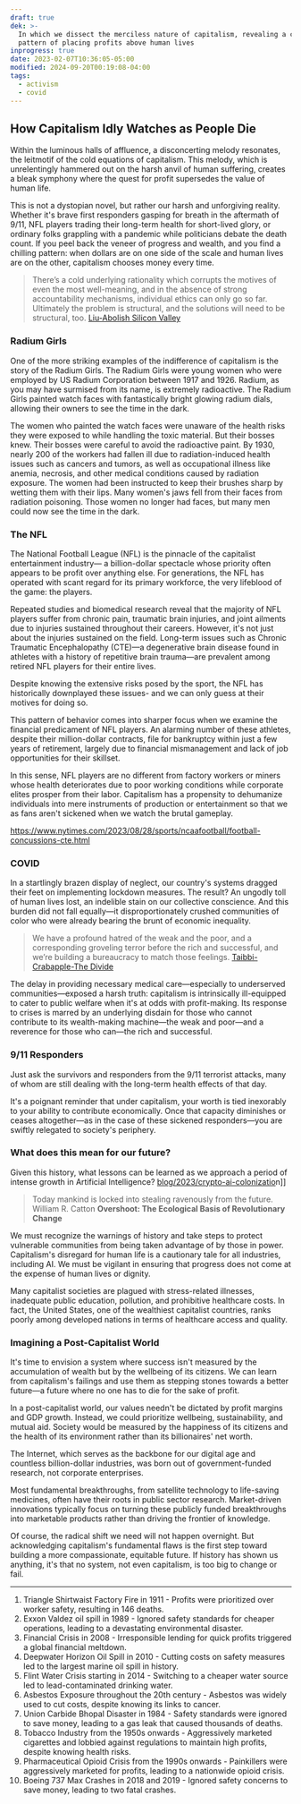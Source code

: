```yaml
---
draft: true
dek: >-
  In which we dissect the merciless nature of capitalism, revealing a callous
  pattern of placing profits above human lives
inprogress: true
date: 2023-02-07T10:36:05-05:00
modified: 2024-09-20T00:19:08-04:00
tags:
  - activism
  - covid
---
```


## How Capitalism Idly Watches as People Die

Within the luminous halls of affluence, a disconcerting melody resonates, the leitmotif of the cold equations of capitalism. This melody, which is unrelentingly hammered out on the harsh anvil of human suffering, creates a bleak symphony where the quest for profit supersedes the value of human life.

This is not a dystopian novel, but rather our harsh and unforgiving reality. Whether it's brave first responders gasping for breath in the aftermath of 9/11, NFL players trading their long-term health for short-lived glory, or ordinary folks grappling with a pandemic while politicians debate the death count. If you peel back the veneer of progress and wealth, and you find a chilling pattern: when dollars are on one side of the scale and human lives are on the other, capitalism chooses money every time.

>There’s a cold underlying rationality which corrupts the motives of even the most well-meaning, and in the absence of strong accountability mechanisms, individual ethics can only go so far. Ultimately the problem is structural, and the solutions will need to be structural, too.
>[Liu-Abolish Silicon Valley](Liu-Abolish%20Silicon%20Valley.md)

### Radium Girls

One of the more striking examples of the indifference of capitalism is the story of the Radium Girls. The Radium Girls were young women who were employed by US Radium Corporation between 1917 and 1926. Radium, as you may have surmised from its name, is extremely radioactive. The Radium Girls painted watch faces with fantastically bright glowing radium dials, allowing their owners to see the time in the dark.

The women who painted the watch faces were unaware of the health risks they were exposed to while handling the toxic material. But their bosses knew. Their bosses were careful to avoid the radioactive paint. By 1930, nearly 200 of the workers had fallen ill due to radiation-induced health issues such as cancers and tumors, as well as occupational illness like anemia, necrosis, and other medical conditions caused by radiation exposure. The women had been instructed to keep their brushes sharp by wetting them with their lips. Many women's jaws fell from their faces from radiation poisoning. Those women no longer had faces, but many men could now see the time in the dark.

### The NFL

The National Football League (NFL) is the pinnacle of the capitalist entertainment industry— a billion-dollar spectacle whose priority often appears to be profit over anything else. For generations, the NFL has operated with scant regard for its primary workforce, the very lifeblood of the game: the players.

Repeated studies and biomedical research reveal that the majority of NFL players suffer from chronic pain, traumatic brain injuries, and joint ailments due to injuries sustained throughout their careers. However, it's not just about the injuries sustained on the field. Long-term issues such as Chronic Traumatic Encephalopathy (CTE)—a degenerative brain disease found in athletes with a history of repetitive brain trauma—are prevalent among retired NFL players for their entire lives.

Despite knowing the extensive risks posed by the sport, the NFL has historically downplayed these issues- and we can only guess at their motives for doing so.

This pattern of behavior comes into sharper focus when we examine the financial predicament of NFL players. An alarming number of these athletes, despite their million-dollar contracts, file for bankruptcy within just a few years of retirement, largely due to financial mismanagement and lack of job opportunities for their skillset.

In this sense, NFL players are no different from factory workers or miners whose health deteriorates due to poor working conditions while corporate elites prosper from their labor. Capitalism has a propensity to dehumanize individuals into mere instruments of production or entertainment so that we as fans aren't sickened when we watch the brutal gameplay.

<https://www.nytimes.com/2023/08/28/sports/ncaafootball/football-concussions-cte.html>

### COVID

In a startlingly brazen display of neglect, our country's systems dragged their feet on implementing lockdown measures. The result? An ungodly toll of human lives lost, an indelible stain on our collective conscience. And this burden did not fall equally—it disproportionately crushed communities of color who were already bearing the brunt of economic inequality.

>We have a profound hatred of the weak and the poor, and a corresponding groveling terror before the rich and successful, and we’re building a bureaucracy to match those feelings.
>[Taibbi-Crabapple-The Divide](Taibbi-Crabapple-The%20Divide.md)

The delay in providing necessary medical care—especially to underserved communities—exposed a harsh truth: capitalism is intrinsically ill-equipped to cater to public welfare when it's at odds with profit-making. Its response to crises is marred by an underlying disdain for those who cannot contribute to its wealth-making machine—the weak and poor—and a reverence for those who can—the rich and successful.

### 9/11 Responders

Just ask the survivors and responders from the 9/11 terrorist attacks, many of whom are still dealing with the long-term health effects of that day.

It's a poignant reminder that under capitalism, your worth is tied inexorably to your ability to contribute economically. Once that capacity diminishes or ceases altogether—as in the case of these sickened responders—you are swiftly relegated to society's periphery.

### What does this mean for our future?

Given this history, what lessons can be learned as we approach a period of intense growth in Artificial Intelligence? [blog/2023/crypto-ai-colonizatio](blog/2023/crypto-ai-colonizatio)n]]

>Today mankind is locked into stealing ravenously from the future.
>William R. Catton **Overshoot: The Ecological Basis of Revolutionary Change**

We must recognize the warnings of history and take steps to protect vulnerable communities from being taken advantage of by those in power. Capitalism's disregard for human life is a cautionary tale for all industries, including AI. We must be vigilant in ensuring that progress does not come at the expense of human lives or dignity.

Many capitalist societies are plagued with stress-related illnesses, inadequate public education, pollution, and prohibitive healthcare costs. In fact, the United States, one of the wealthiest capitalist countries, ranks poorly among developed nations in terms of healthcare access and quality.

### Imagining a Post-Capitalist World

It's time to envision a system where success isn't measured by the accumulation of wealth but by the wellbeing of its citizens. We can learn from capitalism's failings and use them as stepping stones towards a better future—a future where no one has to die for the sake of profit.

In a post-capitalist world, our values needn't be dictated by profit margins and GDP growth. Instead, we could prioritize wellbeing, sustainability, and mutual aid. Society would be measured by the happiness of its citizens and the health of its environment rather than its billionaires' net worth.

The Internet, which serves as the backbone for our digital age and countless billion-dollar industries, was born out of government-funded research, not corporate enterprises.

Most fundamental breakthroughs, from satellite technology to life-saving medicines, often have their roots in public sector research. Market-driven innovations typically focus on turning these publicly funded breakthroughs into marketable products rather than driving the frontier of knowledge.

Of course, the radical shift we need will not happen overnight. But acknowledging capitalism's fundamental flaws is the first step toward building a more compassionate, equitable future. If history has shown us anything, it's that no system, not even capitalism, is too big to change or fail.

---

1. Triangle Shirtwaist Factory Fire in 1911 - Profits were prioritized over worker safety, resulting in 146 deaths.
2. Exxon Valdez oil spill in 1989 - Ignored safety standards for cheaper operations, leading to a devastating environmental disaster.
3. Financial Crisis in 2008 - Irresponsible lending for quick profits triggered a global financial meltdown.
4. Deepwater Horizon Oil Spill in 2010 - Cutting costs on safety measures led to the largest marine oil spill in history.
5. Flint Water Crisis starting in 2014 - Switching to a cheaper water source led to lead-contaminated drinking water.
6. Asbestos Exposure throughout the 20th century - Asbestos was widely used to cut costs, despite knowing its links to cancer.
7. Union Carbide Bhopal Disaster in 1984 - Safety standards were ignored to save money, leading to a gas leak that caused thousands of deaths.
8. Tobacco Industry from the 1950s onwards - Aggressively marketed cigarettes and lobbied against regulations to maintain high profits, despite knowing health risks.
9. Pharmaceutical Opioid Crisis from the 1990s onwards - Painkillers were aggressively marketed for profits, leading to a nationwide opioid crisis.
10. Boeing 737 Max Crashes in 2018 and 2019 - Ignored safety concerns to save money, leading to two fatal crashes.

